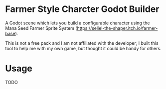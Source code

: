 # Farmer Style Charcter Godot Builder

A Godot scene which lets you build a configurable character using the Mana Seed
Farmer Sprite System (https://seliel-the-shaper.itch.io/farmer-base).

This is not a free pack and I am not affiliated with the developer; I built this
tool to help me with my own game, but thought it could be handy for others.

# Usage

TODO

